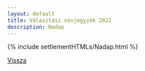 ```yaml
---
layout: default
title: Választási névjegyzék 2022
description: Nadap
---
```


{% include settlementHTMLs/Nadap.html %}

[Vissza](../)